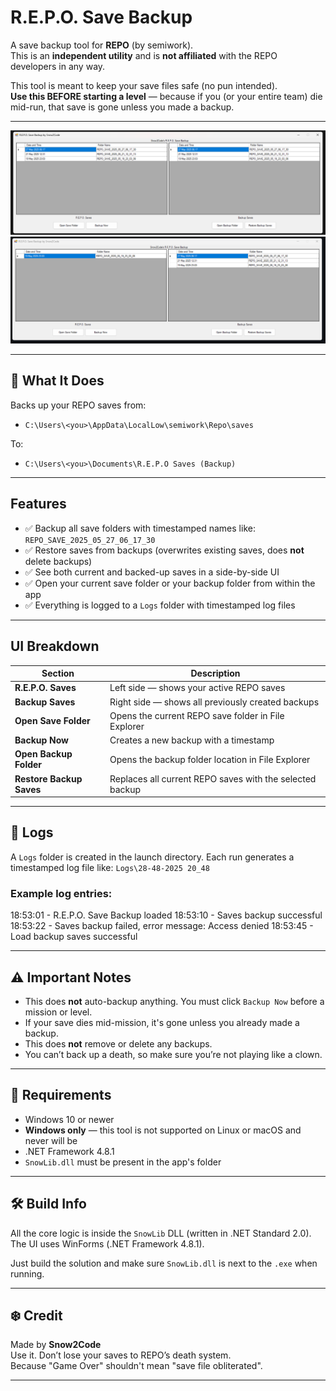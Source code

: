 # R.E.P.O. Save Backup

A save backup tool for **REPO** (by semiwork).  
This is an **independent utility** and is **not affiliated** with the REPO developers in any way.

This tool is meant to keep your save files safe (no pun intended).  
**Use this BEFORE starting a level** — because if you (or your entire team) die mid-run, that save is gone unless you made a backup.

---

![App Screenshot](Screenshots/App.png)
![App Screenshot](Screenshots/App1.png)

---

## 🔧 What It Does

Backs up your REPO saves from:

- `C:\Users\<you>\AppData\LocalLow\semiwork\Repo\saves`

To:

- `C:\Users\<you>\Documents\R.E.P.O Saves (Backup)`

---

## Features

- ✅ Backup all save folders with timestamped names like: `REPO_SAVE_2025_05_27_06_17_30`
- ✅ Restore saves from backups (overwrites existing saves, does **not** delete backups)
- ✅ See both current and backed-up saves in a side-by-side UI
- ✅ Open your current save folder or your backup folder from within the app
- ✅ Everything is logged to a `Logs` folder with timestamped log files

---

## UI Breakdown

| Section                | Description                                                  |
|------------------------|--------------------------------------------------------------|
| **R.E.P.O. Saves**     | Left side — shows your active REPO saves                     |
| **Backup Saves**       | Right side — shows all previously created backups            |
| **Open Save Folder**   | Opens the current REPO save folder in File Explorer          |
| **Backup Now**         | Creates a new backup with a timestamp                        |
| **Open Backup Folder** | Opens the backup folder location in File Explorer            |
| **Restore Backup Saves** | Replaces all current REPO saves with the selected backup |

---

## 📝 Logs

A `Logs` folder is created in the launch directory. Each run generates a timestamped log file like: `Logs\28-48-2025 20_48`


### Example log entries:
18:53:01 - R.E.P.O. Save Backup loaded
18:53:10 - Saves backup successful
18:53:22 - Saves backup failed, error message: Access denied
18:53:45 - Load backup saves successful


---

## ⚠️ Important Notes

- This does **not** auto-backup anything. You must click `Backup Now` before a mission or level.
- If your save dies mid-mission, it's gone unless you already made a backup.
- This does **not** remove or delete any backups.
- You can’t back up a death, so make sure you’re not playing like a clown.

---

## 🧰 Requirements

- Windows 10 or newer  
- **Windows only** — this tool is not supported on Linux or macOS and never will be  
- .NET Framework 4.8.1  
- `SnowLib.dll` must be present in the app's folder  

---

## 🛠 Build Info

All the core logic is inside the `SnowLib` DLL (written in .NET Standard 2.0).  
The UI uses WinForms (.NET Framework 4.8.1).

Just build the solution and make sure `SnowLib.dll` is next to the `.exe` when running.

---

## ❄️ Credit

Made by **Snow2Code**  
Use it. Don’t lose your saves to REPO’s death system.  
Because "Game Over" shouldn't mean "save file obliterated".

---
